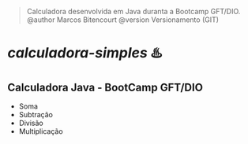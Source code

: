 > Calculadora desenvolvida em Java duranta a Bootcamp GFT/DIO. 
>@author Marcos Bitencourt
>@version Versionamento (GIT)
# *calculadora-simples* ♨️

## Calculadora Java - BootCamp GFT/DIO

* Soma 
* Subtração 
* Divisão 
* Multiplicação
